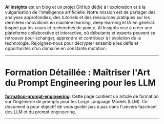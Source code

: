 **AI Insights** est un blog et un projet GitHub dédié à l'exploration et à la vulgarisation de l'intelligence artificielle. Notre mission est de partager des analyses approfondies, des tutoriels et des ressources pratiques sur les dernières innovations en machine learning, deep learning et IA en général. Inspiré par les cours et recherches de pointe, AI Insights vise à créer une plateforme collaborative et interactive, où débutants et experts peuvent se retrouver pour échanger, apprendre et contribuer à l'évolution de la technologie. Rejoignez-nous pour décrypter ensemble les défis et opportunités d'un domaine en constante mutation.

---

# Formation Détaillée : Maîtriser l'Art du Prompt Engineering pour les LLM

**[formation-prompt-engineering](https://github.com/ericfokou/prompt-engineering-formation/blob/main/formation-prompt-engineering.md)**: Cette page contient un article de formation sur l'ingénierie de prompts pour les Large Language Models (LLM). Ce document a pour objectif de vous guider pas à pas dans l'univers fascinant des LLM et du prompt engineering.

---
